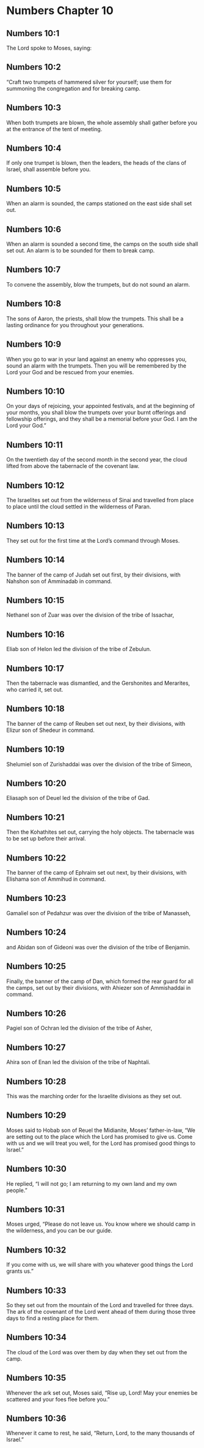 # Numbers Chapter 10

## Numbers 10:1
The Lord spoke to Moses, saying:

## Numbers 10:2
“Craft two trumpets of hammered silver for yourself; use them for summoning the congregation and for breaking camp.

## Numbers 10:3
When both trumpets are blown, the whole assembly shall gather before you at the entrance of the tent of meeting.

## Numbers 10:4
If only one trumpet is blown, then the leaders, the heads of the clans of Israel, shall assemble before you.

## Numbers 10:5
When an alarm is sounded, the camps stationed on the east side shall set out.

## Numbers 10:6
When an alarm is sounded a second time, the camps on the south side shall set out. An alarm is to be sounded for them to break camp.

## Numbers 10:7
To convene the assembly, blow the trumpets, but do not sound an alarm.

## Numbers 10:8
The sons of Aaron, the priests, shall blow the trumpets. This shall be a lasting ordinance for you throughout your generations.

## Numbers 10:9
When you go to war in your land against an enemy who oppresses you, sound an alarm with the trumpets. Then you will be remembered by the Lord your God and be rescued from your enemies.

## Numbers 10:10
On your days of rejoicing, your appointed festivals, and at the beginning of your months, you shall blow the trumpets over your burnt offerings and fellowship offerings, and they shall be a memorial before your God. I am the Lord your God.”

## Numbers 10:11
On the twentieth day of the second month in the second year, the cloud lifted from above the tabernacle of the covenant law.

## Numbers 10:12
The Israelites set out from the wilderness of Sinai and travelled from place to place until the cloud settled in the wilderness of Paran.

## Numbers 10:13
They set out for the first time at the Lord’s command through Moses.

## Numbers 10:14
The banner of the camp of Judah set out first, by their divisions, with Nahshon son of Amminadab in command.

## Numbers 10:15
Nethanel son of Zuar was over the division of the tribe of Issachar,

## Numbers 10:16
Eliab son of Helon led the division of the tribe of Zebulun.

## Numbers 10:17
Then the tabernacle was dismantled, and the Gershonites and Merarites, who carried it, set out.

## Numbers 10:18
The banner of the camp of Reuben set out next, by their divisions, with Elizur son of Shedeur in command.

## Numbers 10:19
Shelumiel son of Zurishaddai was over the division of the tribe of Simeon,

## Numbers 10:20
Eliasaph son of Deuel led the division of the tribe of Gad.

## Numbers 10:21
Then the Kohathites set out, carrying the holy objects. The tabernacle was to be set up before their arrival.

## Numbers 10:22
The banner of the camp of Ephraim set out next, by their divisions, with Elishama son of Ammihud in command.

## Numbers 10:23
Gamaliel son of Pedahzur was over the division of the tribe of Manasseh,

## Numbers 10:24
and Abidan son of Gideoni was over the division of the tribe of Benjamin.

## Numbers 10:25
Finally, the banner of the camp of Dan, which formed the rear guard for all the camps, set out by their divisions, with Ahiezer son of Ammishaddai in command.

## Numbers 10:26
Pagiel son of Ochran led the division of the tribe of Asher,

## Numbers 10:27
Ahira son of Enan led the division of the tribe of Naphtali.

## Numbers 10:28
This was the marching order for the Israelite divisions as they set out.

## Numbers 10:29
Moses said to Hobab son of Reuel the Midianite, Moses’ father-in-law, “We are setting out to the place which the Lord has promised to give us. Come with us and we will treat you well, for the Lord has promised good things to Israel.”

## Numbers 10:30
He replied, “I will not go; I am returning to my own land and my own people.”

## Numbers 10:31
Moses urged, “Please do not leave us. You know where we should camp in the wilderness, and you can be our guide.

## Numbers 10:32
If you come with us, we will share with you whatever good things the Lord grants us.”

## Numbers 10:33
So they set out from the mountain of the Lord and travelled for three days. The ark of the covenant of the Lord went ahead of them during those three days to find a resting place for them.

## Numbers 10:34
The cloud of the Lord was over them by day when they set out from the camp.

## Numbers 10:35
Whenever the ark set out, Moses said, “Rise up, Lord! May your enemies be scattered and your foes flee before you.”

## Numbers 10:36
Whenever it came to rest, he said, “Return, Lord, to the many thousands of Israel.”
